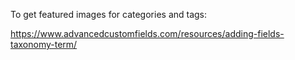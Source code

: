 To get featured images for categories and tags:

https://www.advancedcustomfields.com/resources/adding-fields-taxonomy-term/

